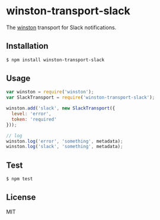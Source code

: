 
# winston-transport-slack

The [winston](https://githubc.com/winstonjs/winston) transport for Slack notifications.

## Installation

```sh
$ npm install winston-transport-slack
```

## Usage

```js
var winston = require('winston');
var SlackTransport = require('winston-transport-slack');

winston.add('slack', new SlackTransport({
  level: 'error',
  token: 'required'
}));

// log
winston.log('error', 'something', metadata);
winston.log('slack', 'something', metadata);
```

## Test

```sh
$ npm test
```

## License

MIT
